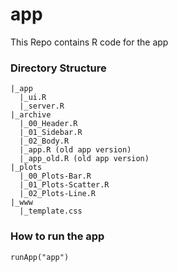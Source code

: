 # app
This Repo contains R code for the app

### Directory Structure
```
|_app
  |_ui.R
  |_server.R
|_archive
  |_00_Header.R
  |_01_Sidebar.R
  |_02_Body.R
  |_app.R (old app version)
  |_app_old.R (old app version)
|_plots
  |_00_Plots-Bar.R
  |_01_Plots-Scatter.R
  |_02_Plots-Line.R
|_www
  |_template.css
  ```

### How to run the app
`runApp("app")`
